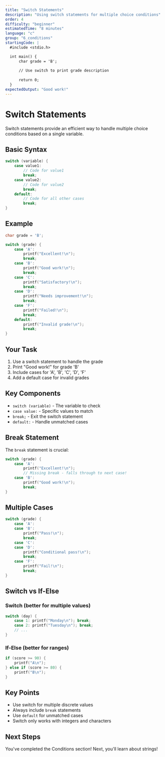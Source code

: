 ```yaml
---
title: "Switch Statements"
description: "Using switch statements for multiple choice conditions"
order: 4
difficulty: "beginner"
estimatedTime: "8 minutes"
language: "c"
group: "6_conditions"
startingCode: |
  #include <stdio.h>

  int main() {
      char grade = 'B';
      
      // Use switch to print grade description
      
      return 0;
  }
expectedOutput: "Good work!"
---
```


# Switch Statements

Switch statements provide an efficient way to handle multiple choice conditions based on a single variable.

## Basic Syntax

```c
switch (variable) {
    case value1:
        // Code for value1
        break;
    case value2:
        // Code for value2
        break;
    default:
        // Code for all other cases
        break;
}
```

## Example

```c
char grade = 'B';

switch (grade) {
    case 'A':
        printf("Excellent!\n");
        break;
    case 'B':
        printf("Good work!\n");
        break;
    case 'C':
        printf("Satisfactory!\n");
        break;
    case 'D':
        printf("Needs improvement!\n");
        break;
    case 'F':
        printf("Failed!\n");
        break;
    default:
        printf("Invalid grade!\n");
        break;
}
```

## Your Task

1. Use a switch statement to handle the grade
2. Print "Good work!" for grade 'B'
3. Include cases for 'A', 'B', 'C', 'D', 'F'
4. Add a default case for invalid grades

## Key Components

- `switch (variable)` - The variable to check
- `case value:` - Specific values to match
- `break;` - Exit the switch statement
- `default:` - Handle unmatched cases

## Break Statement

The `break` statement is crucial:

```c
switch (grade) {
    case 'A':
        printf("Excellent!\n");
        // Missing break - falls through to next case!
    case 'B':
        printf("Good work!\n");
        break;
}
```

## Multiple Cases

```c
switch (grade) {
    case 'A':
    case 'B':
        printf("Pass!\n");
        break;
    case 'C':
    case 'D':
        printf("Conditional pass!\n");
        break;
    case 'F':
        printf("Fail!\n");
        break;
}
```

## Switch vs If-Else

### Switch (better for multiple values)

```c
switch (day) {
    case 1: printf("Monday\n"); break;
    case 2: printf("Tuesday\n"); break;
    // ...
}
```

### If-Else (better for ranges)

```c
if (score >= 90) {
    printf("A\n");
} else if (score >= 80) {
    printf("B\n");
}
```

## Key Points

- Use switch for multiple discrete values
- Always include `break` statements
- Use `default` for unmatched cases
- Switch only works with integers and characters

## Next Steps

You've completed the Conditions section! Next, you'll learn about strings!

